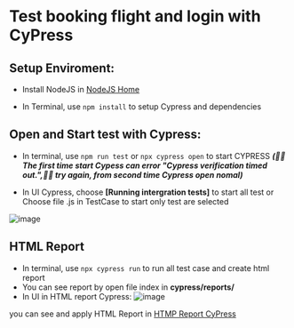 # Test booking flight and login with CyPress
Setup Enviroment:
--------------
* Install NodeJS in [NodeJS Home](https://nodejs.org/)

* In Terminal, use `npm install` to setup Cypress and dependencies

Open and Start test with Cypress:
---------------
* In terminal, use `npm run test` or `npx cypress open` to start CYPRESS ***(:pray::pray:The first time start Cypess can error "Cypress verification timed out.",:fist_right::fist_right: try again, from second time Cypress open nomal)*** 


* In UI Cypress, choose **[Running intergration tests]** to start all test or Choose file .js in TestCase  to start only test are selected



 ![image](https://user-images.githubusercontent.com/54032190/143527129-0a4b0f16-e5ef-4802-9c65-7c89f02e7743.png)

HTML Report
---------------
* In terminal, use `npx cypress run` to run all test case and create html report 
* You can see report by open file index in **cypress/reports/**
* In UI in HTML report Cypress:
![image](https://user-images.githubusercontent.com/54032190/144001156-67b41673-f431-473c-8e15-109b090ced24.png)

you can see and apply HTML Report in [HTMP Report CyPress](https://docs.cypress.io/guides/tooling/reporters#Merging-reports-across-spec-files)
